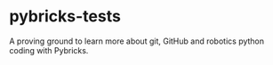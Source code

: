 # pybricks-tests
A proving ground to learn more about git, GitHub and robotics python coding with Pybricks.
